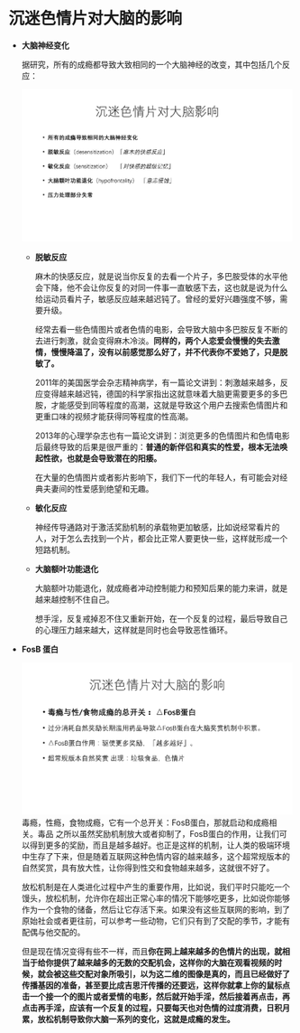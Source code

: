  # 沉迷色情片对大脑的影响

 

* **大脑神经变化**

  

  据研究，所有的成瘾都导致大致相同的一个大脑神经的改变，其中包括几个反应：

  ![img](4.沉迷色情片对大脑结构的影响.assets/v2-b2244611399e2da5ca6ad1c85964baa5_r.jpg)

  * **脱敏反应**

    麻木的快感反应，就是说当你反复的去看一个片子，多巴胺受体的水平他会下降，他不会让你反复的对同一件事一直敏感下去，这也就是说为什么给运动员看片子，敏感反应越来越迟钝了。曾经的爱好兴趣强度不够，需要升级。

    经常去看一些色情图片或者色情的电影，会导致大脑中多巴胺反复不断的去进行刺激，就会变得麻木冷淡。**同样的，两个人恋爱会慢慢的失去激情，慢慢降温了，没有以前感觉那么好了，并不代表你不爱她了，只是脱敏了。**

    2011年的美国医学会杂志精神病学，有一篇论文讲到：刺激越来越多，反应变得越来越迟钝，德国的科学家指出这就意味着大脑更需要更多的多巴胺，才能感受到同等程度的高潮，这就是导致这个用户去搜索色情图片和更重口味的视频才能获得同等程度的性高潮。

    2013年的心理学杂志也有一篇论文讲到：浏览更多的色情图片和色情电影后最终导致的后果是很严重的：**普通的新伴侣和真实的性爱，根本无法唤起性欲，也就是会导致潜在的阳痿。**

    在大量的色情图片或者影片影响下，我们下一代的年轻人，有可能会对经典夫妻间的性爱感到绝望和无趣。

    

  * **敏化反应**

    神经传导通路对于激活奖励机制的承载物更加敏感，比如说经常看片的人，对于怎么去找到一个片，都会比正常人要更快一些，这样就形成一个短路机制。

    

  * **大脑额叶功能退化**

    大脑额叶功能退化，就成瘾者冲动控制能力和预知后果的能力来讲，就是越来越控制不住自己。

    想手淫，反复戒掉忍不住又重新开始，在一个反复的过程，最后导致自己的心理压力越来越大，这样就是同时也会导致恶性循环。

     


* **FosB 蛋白**

  ![img](4.沉迷色情片对大脑结构的影响.assets/v2-0bcfb3c308901716dec9b63ce6308cee_r.jpg)毒瘾，性瘾，食物成瘾，它有一个总开关：FosB蛋白，那就启动和成瘾相关。毒品	之所以虽然奖励机制放大或者抑制了，FosB蛋白的作用，让我们可以得到更多的奖励，而且是越多越好。也正是这样的机制，让人类的极端环境中生存了下来，但是随着互联网这种色情内容的越来越多，这个超常规版本的自然奖赏，具有放大性，让你得到性交和食物越来越多，这就很不好了。

  放松机制是在人类进化过程中产生的重要作用，比如说，我们平时只能吃一个馒头，放松机制，允许你在超出正常心率的情况下能够吃更多，比如说你能够作为一个食物的储备，然后让它存活下来。如果没有这些互联网的影响，到了原始社会或者更往前，可以参考一些动物，它们只有到了交配的季节，才能有配偶与他交配的。

  但是现在情况变得有些不一样，而且**你在网上越来越多的色情片的出现，就相当于给你提供了越来越多的无数的交配机会，这样你的大脑在观看视频的时候，就会被这些交配对象所吸引，以为这二维的图像是真的，而且已经做好了传播基因的准备，甚至要比成吉思汗传播的还要远，这样你就拿上你的鼠标点击一个接一个的图片或者爱情的电影，然后就开始手淫，然后接着再点击，再点击再手淫，应该有一个反复的过程，只要每天也对色情的过度消费，日积月累，放松机制导致你大脑一系列的变化，这就是成瘾的发生。**

   

